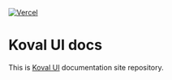 [![Vercel](https://vercelbadge.vercel.app/api/morewings/koval-docs)](https://vercel.com/dima-vyshniakovs-projects/koval-docs)


# Koval UI docs

This is [Koval UI](https://github.com/morewings/koval-ui) documentation site repository.


